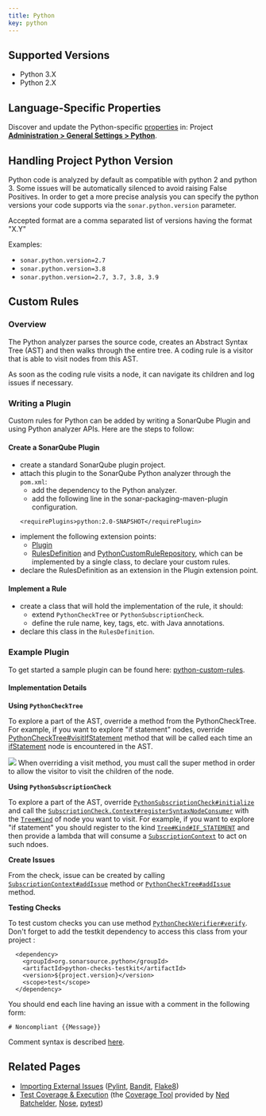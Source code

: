 ```yaml
---
title: Python
key: python
---
```


<!-- static -->
<!-- update_center:python -->
<!-- /static -->  


## Supported Versions
* Python 3.X
* Python 2.X

## Language-Specific Properties

Discover and update the Python-specific [properties](/analysis/analysis-parameters/) in: <!-- sonarcloud -->Project <!-- /sonarcloud --> **[Administration > General Settings > Python](/#sonarqube-admin#/admin/settings?category=python)**.

## Handling Project Python Version

Python code is analyzed by default as compatible with python 2 and python 3. Some issues will be automatically silenced to avoid raising False Positives.
In order to get a more precise analysis you can specify the python versions your code supports via the `sonar.python.version` parameter.

Accepted format are a comma separated list of versions having the format "X.Y"

Examples: 
  * `sonar.python.version=2.7`
  * `sonar.python.version=3.8` 
  * `sonar.python.version=2.7, 3.7, 3.8, 3.9`

<!-- sonarqube -->
## Custom Rules

### Overview

The Python analyzer parses the source code, creates an Abstract Syntax Tree (AST) and then walks through the entire tree. A coding rule is a visitor that is able to visit nodes from this AST.

As soon as the coding rule visits a node, it can navigate its children and log issues if necessary.

### Writing a Plugin

Custom rules for Python can be added by writing a SonarQube Plugin and using Python analyzer APIs.
Here are the steps to follow:

#### Create a SonarQube Plugin

* create a standard SonarQube plugin project.
* attach this plugin to the SonarQube Python analyzer through the `pom.xml`:
  * add the dependency to the Python analyzer.
  * add the following line in the sonar-packaging-maven-plugin configuration.
  ```
  <requirePlugins>python:2.0-SNAPSHOT</requirePlugin>
  ```
* implement the following extension points:
  * [Plugin](https://javadocs.sonarsource.org/latest/org/sonar/api/Plugin.html)
  * [RulesDefinition](https://javadocs.sonarsource.org/latest/org/sonar/api/server/rule/RulesDefinition.html) and [PythonCustomRuleRepository](https://github.com/SonarSource/sonar-python/blob/master/python-frontend/src/main/java/org/sonar/plugins/python/api/PythonCustomRuleRepository.java), which can be implemented by a single class, to declare your custom rules.
* declare the RulesDefinition as an extension in the Plugin extension point.

#### Implement a Rule

* create a class that will hold the implementation of the rule, it should:
  * extend `PythonCheckTree` or `PythonSubscriptionCheck`.
  * define the rule name, key, tags, etc. with Java annotations.
* declare this class in the `RulesDefinition`.

### Example Plugin

To get started a sample plugin can be found here: [python-custom-rules](https://github.com/SonarSource/sonar-custom-rules-examples/tree/master/python-custom-rules).

####  Implementation Details

**Using `PythonCheckTree`**

To explore a part of the AST, override a method from the PythonCheckTree. For example, if you want to explore "if statement" nodes, override [PythonCheckTree#visitIfStatement](https://github.com/SonarSource/sonar-python/blob/39b6126e9fdef42b93004cf6cc5818e861051334/python-frontend/src/main/java/org/sonar/plugins/python/api/tree/BaseTreeVisitor.java#L56) method that will be called each time an [ifStatement](https://github.com/SonarSource/sonar-python/blob/master/python-frontend/src/main/java/org/sonar/plugins/python/api/tree/IfStatement.java) node is encountered in the AST.

![](/images/exclamation.svg) When overriding a visit method, you must call the super method in order to allow the visitor to visit the children of the node.

**Using `PythonSubscriptionCheck`**

To explore a part of the AST, override [`PythonSubscriptionCheck#initialize`](https://github.com/SonarSource/sonar-python/blob/master/python-frontend/src/main/java/org/sonar/plugins/python/api/SubscriptionCheck.java#L26) and call the [`SubscriptionCheck.Context#registerSyntaxNodeConsumer`](https://github.com/SonarSource/sonar-python/blob/master/python-frontend/src/main/java/org/sonar/plugins/python/api/SubscriptionCheck.java) with the [`Tree#Kind`](https://github.com/SonarSource/sonar-python/blob/master/python-frontend/src/main/java/org/sonar/plugins/python/api/tree/Tree.java#L42) of node you want to visit. For example, if you want to explore "if statement" you should register to the kind [`Tree#Kind#IF_STATEMENT`](https://github.com/SonarSource/sonar-python/blob/master/python-frontend/src/main/java/org/sonar/plugins/python/api/tree/Tree.java#L97) and then provide a lambda that will consume a [`SubscriptionContext`](https://github.com/SonarSource/sonar-python/blob/master/python-frontend/src/main/java/org/sonar/plugins/python/api/SubscriptionContext.java#L27) to act on such ndoes.

**Create Issues**

From the check, issue can be created by calling [`SubscriptionContext#addIssue`](https://github.com/SonarSource/sonar-python/blob/master/python-frontend/src/main/java/org/sonar/plugins/python/api/SubscriptionContext.java#L30) method or  [`PythonCheckTree#addIssue`](https://github.com/SonarSource/sonar-python/blob/master/python-frontend/src/main/java/org/sonar/plugins/python/api/PythonCheckTree.java#L36) method.

**Testing Checks**

To test custom checks you can use method [`PythonCheckVerifier#verify`](https://github.com/SonarSource/sonar-python/blob/master/python-checks-testkit/src/main/java/org/sonar/python/checks/utils/PythonCheckVerifier.java). Don't forget to add the testkit dependency to access this class from your project : 
  ```
    <dependency>
	  <groupId>org.sonarsource.python</groupId>
	  <artifactId>python-checks-testkit</artifactId>
	  <version>${project.version}</version>
	  <scope>test</scope>
    </dependency>
  ```

You should end each line having an issue with a comment in the following form:

```
# Noncompliant {{Message}}
```

Comment syntax is described [here](https://github.com/SonarSource/sonar-analyzer-commons/blob/master/test-commons/README.md).

<!-- /sonarqube -->

## Related Pages
* [Importing External Issues](/analysis/external-issues/) ([Pylint](https://pylint.pycqa.org/), [Bandit](https://github.com/PyCQA/bandit/blob/master/README.rst), [Flake8](https://flake8.pycqa.org/en/latest/))
* [Test Coverage & Execution](/analysis/coverage/) (the [Coverage Tool](https://coverage.readthedocs.io/en/stable/api.html) provided by [Ned Batchelder](https://nedbatchelder.com/), [Nose](https://nose.readthedocs.io/), [pytest](https://docs.pytest.org/))
